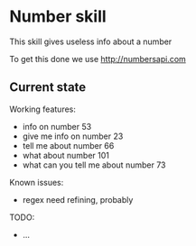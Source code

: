 # Number skill

This skill gives useless info about a number

To get this done we use http://numbersapi.com


## Current state

Working features:
 - info on number 53
 - give me info on number 23
 - tell me about number 66
 - what about number 101
 - what can you tell me about number 73

Known issues:
 - regex need refining, probably

TODO:
 - ...